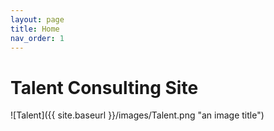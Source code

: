 ```yaml
---
layout: page
title: Home
nav_order: 1
---
```

# Talent Consulting Site

![Talent]({{ site.baseurl }}/images/Talent.png "an image title")